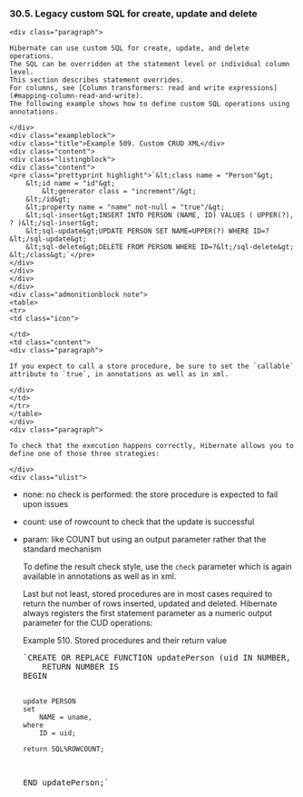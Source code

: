 ### 30.5. Legacy custom SQL for create, update and delete

    <div class="paragraph">

    Hibernate can use custom SQL for create, update, and delete operations.
    The SQL can be overridden at the statement level or individual column level.
    This section describes statement overrides.
    For columns, see [Column transformers: read and write expressions](#mapping-column-read-and-write).
    The following example shows how to define custom SQL operations using annotations.

    </div>
    <div class="exampleblock">
    <div class="title">Example 509. Custom CRUD XML</div>
    <div class="content">
    <div class="listingblock">
    <div class="content">
    <pre class="prettyprint highlight">`&lt;class name = "Person"&gt;
        &lt;id name = "id"&gt;
            &lt;generator class = "increment"/&gt;
        &lt;/id&gt;
        &lt;property name = "name" not-null = "true"/&gt;
        &lt;sql-insert&gt;INSERT INTO PERSON (NAME, ID) VALUES ( UPPER(?), ? )&lt;/sql-insert&gt;
        &lt;sql-update&gt;UPDATE PERSON SET NAME=UPPER(?) WHERE ID=?&lt;/sql-update&gt;
        &lt;sql-delete&gt;DELETE FROM PERSON WHERE ID=?&lt;/sql-delete&gt;
    &lt;/class&gt;`</pre>
    </div>
    </div>
    </div>
    </div>
    <div class="admonitionblock note">
    <table>
    <tr>
    <td class="icon">

    </td>
    <td class="content">
    <div class="paragraph">

    If you expect to call a store procedure, be sure to set the `callable` attribute to `true`, in annotations as well as in xml.

    </div>
    </td>
    </tr>
    </table>
    </div>
    <div class="paragraph">

    To check that the execution happens correctly, Hibernate allows you to define one of those three strategies:

    </div>
    <div class="ulist">

*   none: no check is performed: the store procedure is expected to fail upon issues
*   count: use of rowcount to check that the update is successful
*   param: like COUNT but using an output parameter rather that the standard mechanism
    </div>
    <div class="paragraph">

    To define the result check style, use the `check` parameter which is again available in annotations as well as in xml.

    </div>
    <div class="paragraph">

    Last but not least, stored procedures are in most cases required to return the number of rows inserted, updated and deleted.
    Hibernate always registers the first statement parameter as a numeric output parameter for the CUD operations:

    </div>
    <div class="exampleblock">
    <div class="title">Example 510. Stored procedures and their return value</div>
    <div class="content">
    <div class="listingblock">
    <div class="content">
    <pre class="prettyprint highlight">`CREATE OR REPLACE FUNCTION updatePerson (uid IN NUMBER, uname IN VARCHAR2)
        RETURN NUMBER IS
    BEGIN

        update PERSON
        set
            NAME = uname,
        where
            ID = uid;

        return SQL%ROWCOUNT;

    END updatePerson;`</pre>
    </div>
    </div>
    </div>
    </div>
    </div>
    <div class="sect2">